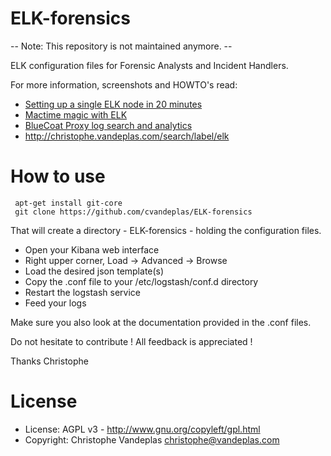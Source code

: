 ELK-forensics
=============
-- Note: This repository is not maintained anymore. --

ELK configuration files for Forensic Analysts and Incident Handlers.

For more information, screenshots and HOWTO's read:

* [Setting up a single ELK node in 20 minutes](http://christophe.vandeplas.com/2014/06/setting-up-single-node-elk-in-20-minutes.html)
* [Mactime magic with ELK](http://christophe.vandeplas.com/2014/06/mactime-magic-with-elk.html)
* [BlueCoat Proxy log search and analytics](http://christophe.vandeplas.com/2014/07/bluecoat-proxy-log-search-and-analytics.html)
* http://christophe.vandeplas.com/search/label/elk


How to use
==========

     apt-get install git-core
     git clone https://github.com/cvandeplas/ELK-forensics

That will create a directory - ELK-forensics - holding the configuration files.

 - Open your Kibana web interface
 - Right upper corner, Load -> Advanced -> Browse
 - Load the desired json template(s)
 - Copy the .conf file to your /etc/logstash/conf.d directory
 - Restart the logstash service
 - Feed your logs

Make sure you also look at the documentation provided in the .conf files. 

Do not hesitate to contribute !
All feedback is appreciated !

Thanks 
Christophe

License
=======
* License: AGPL v3 - http://www.gnu.org/copyleft/gpl.html 
* Copyright: Christophe Vandeplas <christophe@vandeplas.com>
